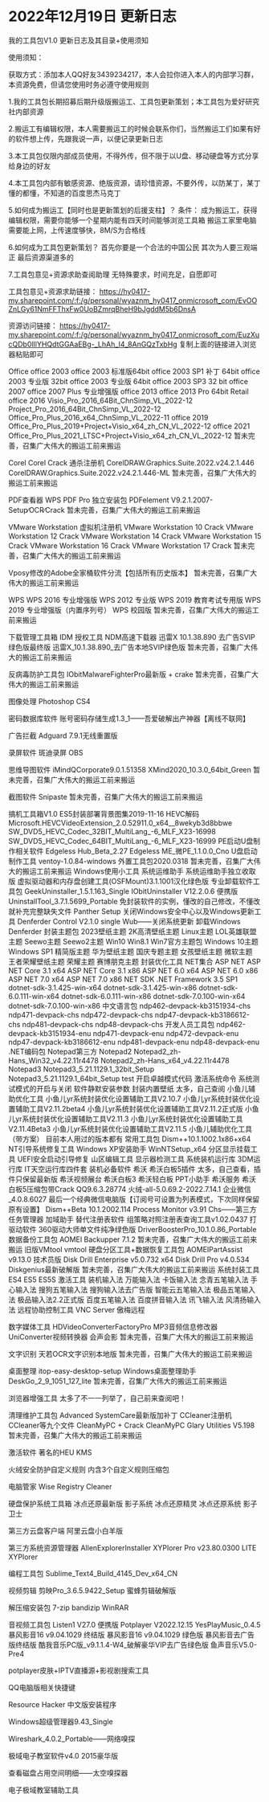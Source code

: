 2022年12月19日  更新日志
===========================================================================================================================================
我的工具包V1.0 更新日志及其目录+使用须知

使用须知：

获取方式：添加本人QQ好友3439234217，本人会拉你进入本人的内部学习群，本资源免费，但请您使用时务必遵守使用规则

1.我的工具包长期招募后期升级版搬运工、工具包更新策划；本工具包为爱好研究社内部资源

2.搬运工有编辑权限，本人需要搬运工的时候会联系你们，当然搬运工们如果有好的软件想上传，先跟我说一声，以便记录更新日志

3.本工具包仅限内部成员使用，不得外传，但不限于以U盘、移动硬盘等方式分享给身边的好友

4.本工具包内部有敏感资源、绝版资源，请珍惜资源，不要外传，以防某丁，某丁懂的都懂，不知道的百度思杰马克丁

5.如何成为搬运工【同时也是更新策划的后援支柱】？
	条件：
		成为搬运工，获得编辑权限，需要你能够一个星期内能有四天时间能够浏览工具箱
		搬运工家里电脑需要能上网，上传速度够快，8M/S为合格线

6.如何成为工具包更新策划？
	首先你要是一个合法的中国公民
	其次为人要三观端正
	最后资源渠道多的

7.工具包意见+资源求助查阅助理
	无特殊要求，时间充足，自愿即可

工具包意见+资源求助链接：
https://hy0417-my.sharepoint.com/:f:/g/personal/wyaznm_hy0417_onmicrosoft_com/EvOOZnLGy61NmFFThxFw0UoBZmrqBheH9bJgddM5b6DnsA


资源访问链接：
https://hy0417-my.sharepoint.com/:f:/g/personal/wyaznm_hy0417_onmicrosoft_com/EuzXucQDb0lIlYHQdtGGAaEBg-_LhAh_I4_8AnGQzTxbHg
复制上面的链接进入浏览器粘贴即可

Office
	office 2003
 		office 2003 标准版64bit
 		office 2003 SP1 补丁 64bit
 		office 2003 专业版 32bit
 		office 2003 专业版 64bit
 		office 2003 SP3 32 bit
 	office 2007
		office 2007 Plus 专业增强版
   	office 2013
		office 2013 Pro 64bit Retail
  	office 2016
		Visio_Pro_2016_64Bit_ChnSimp_VL_2022-12
		Project_Pro_2016_64Bit_ChnSimp_VL_2022-12
		Office_Pro_Plus_2016_x64_ChnSimp_VL_2022-11
  	office 2019
		Office_Pro_Plus_2019+Project+Visio_x64_zh_CN_VL_2022-12
 	office 2021
		Office_Pro_Plus_2021_LTSC+Project+Visio_x64_zh_CN_VL_2022-12
 	暂未完善，召集广大伟大的搬运工前来搬运
 
Corel
	Corel Crack 通杀注册机
	CorelDRAW.Graphics.Suite.2022.v24.2.1.446
	CorelDRAW.Graphics.Suite.2022.v24.2.1.446-ML
	暂未完善，召集广大伟大的搬运工前来搬运

PDF查看器
				WPS PDF Pro 独立安装包
				PDFelement V9.2.1.2007-Setup∕OCR∕Crack
				暂未完善，召集广大伟大的搬运工前来搬运	
					
VMware Workstation 虚拟机注册机
	VMware Workstation 10 Crack
	VMware Workstation 12 Crack
	VMware Workstation 14 Crack
	VMware Workstation 15 Crack
	VMware Workstation 16 Crack
	VMware Workstation 17 Crack
	暂未完善，召集广大伟大的搬运工前来搬运
	
Vposy修改的Adobe全家桶软件分流【包括所有历史版本】
	暂未完善，召集广大伟大的搬运工前来搬运
	
WPS
	WPS 2016 专业增强版
	WPS 2012 专业版
	WPS 2019 教育考试专用版
	WPS 2019 专业增强版（内置序列号）
	WPS 校园版
	暂未完善，召集广大伟大的搬运工前来搬运
	
下载管理工具箱
	IDM 授权工具
	NDM高速下载器
	迅雷X 10.1.38.890 去广告SVIP绿色版最终版
	迅雷X_10.1.38.890_去广告本地SVIP绿色版
	暂未完善，召集广大伟大的搬运工前来搬运

反病毒防护工具包
	IObitMalwareFighterPro最新版 + crake 
	暂未完善，召集广大伟大的搬运工前来搬运
	
图像处理
	Photoshop CS4
	
密码数据库软件
	账号密码存储生成1.3_1——吾爱破解出产神器【离线不联网】
	
广告拦截
	Adguard 7.9.1无线重置版
	
录屏软件
	斑迪录屏
	OBS
	
思维导图软件
	iMindQCorporate9.0.1.51358
	XMind2020_10.3.0_64bit_Green
	暂未完善，召集广大伟大的搬运工前来搬运

截图软件
	Snipaste
	暂未完善，召集广大伟大的搬运工前来搬运

搞机工具箱V1.0
	ES5封装部署背景图集2019-11-16
	HEVC解码
		Microsoft.HEVCVideoExtension_2.0.52911.0_x64__8wekyb3d8bbwe
		SW_DVD5_HEVC_Codec_32BIT_MultiLang_-6_MLF_X23-16998
		SW_DVD5_HEVC_Codec_64BIT_MultiLang_-6_MLF_X23-16999
	PE启动U盘制作相关软件
		Edgeless Hub_Beta_2.27
		Edgeless ME_微PE_1.1.0.0_Cno
		U盘启动制作工具
		ventoy-1.0.84-windows
		外置工具包2020.0318
		暂未完善，召集广大伟大的搬运工前来搬运
	Windows使用小工具
		系统运维助手
		系统运维助手独立收取版
		虚拟驱动器和内存盘创建工具(OSFMount)3.1.1001汉化绿色版
	专业卸载软件工具包
		GeekUninstaller_1.5.1.163_Single
		IObitUninstaller V12.2.0.6 便携版
		UninstallTool_3.7.1.5699_Portable
	免封装软件的实例，懂改的自己修改，不懂改就补充完整缺失文件
		Panther
		Setup
	关闭Windows安全中心以及Windows更新工具
		Denferder Control V2.1.0 single
		Wub——关闭系统更新
		卸载Windows Denferder
	封装主题包
		2023壁纸主题
		2K高清壁纸主题
		Linux主题
		LOL英雄联盟主题
		Seewo主题
		Seewo2主题
		Win10 Win8.1 Win7官方主题包
		Windows 10主题
		Windows SP1 精简版主题
		华为壁纸主题
		国庆专题主题
		女孩壁纸主题
		微软主题
		王者荣耀壁纸主题
		荣耀主题
		赛博朋克主题
	封装优化工具
		NET集合
			ASP NET
				ASP NET Core 3.1 x64
				ASP NET Core 3.1 x86
				ASP NET 6.0 x64
				ASP NET 6.0 x86
				ASP NET 7.0 x64
				ASP NET 7.0 x86
			NET SDK
				.NET Framework 3.5 SP1
				dotnet-sdk-3.1.425-win-x64
				dotnet-sdk-3.1.425-win-x86
				dotnet-sdk-6.0.111-win-x64
				dotnet-sdk-6.0.111-win-x86
				dotnet-sdk-7.0.100-win-x64
				dotnet-sdk-7.0.100-win-x86
			中文语言包
				ndp462-devpack-kb3151934-chs
				ndp471-devpack-chs
				ndp472-devpack-chs
				ndp47-devpack-kb3186612-chs
				ndp481-devpack-chs
				ndp48-devpack-chs
			开发人员工具包
				ndp462-devpack-kb3151934-enu
				ndp471-devpack-enu
				ndp472-devpack-enu
				ndp47-devpack-kb3186612-enu
				ndp481-devpack-enu
				ndp48-devpack-enu
			.NET编码包
		Notepad第三方
			Notepad2
				Notepad2_zh-Hans_Win32_v4.22.11r4478
				Notepad2_zh-Hans_x64_v4.22.11r4478
			Notepad3
				Notepad3_5.21.1129.1_32bit_Setup
				Notepad3_5.21.1129.1_64bit_Setup
		test
			开启卓越模式代码
			激活系统命令
			系统测试模式的开启与关闭
			软件静默安装参数
		封装内置壁纸
			太多，自己查阅
		小鱼儿辅助优化工具
			小鱼儿yr系统封装优化设置辅助工具V2.10.7
			小鱼儿yr系统封装优化设置辅助工具V2.11.2beta4
			小鱼儿yr系统封装优化设置辅助工具V2.11.2正式版
			小鱼儿yr系统封装优化设置辅助工具V2.11.3
			小鱼儿yr系统封装优化设置辅助工具V2.11.4Beta3
			小鱼儿yr系统封装优化设置辅助工具V2.11.5
		小鱼儿辅助优化工具（带方案）
			目前本人用过的版本都有
		常用工具包
			Dism++10.1.1002.1x86+x64
			NT引导系统修复工具
			Windows XP安装助手
			WinNTSetup_x64
			分区显示挂载工具
			UEFI安全启动引导修复
			山区编辑工具
			显示器检测工具
		系统装机运行库
			3DM运行库
			IT天空运行库四件套
		装机必备软件
			希沃
				希沃白板5插件
					太多，自己查看，插件只保留最新版
				希沃视频展台
				希沃白板3
				希沃轻白板
				PPT小助手
				希沃服务
				希沃白板5压缩包带Crack
			QQ9.6.3.28774
			火绒-all-5.0.69.2-2022.7.14.1
			企业微信_4.0.8.6027
			最后一个经典微信电脑版【订阅号可设置为列表模式，下次同样保留原有设置】
		Dism++Beta 10.1.2002.114
		Process Monitor v3.91 Chs——第三方任务管理器
		加域助手
		替代注册表软件
		组策略对照注册表查询工具v1.02.0437
	打驱动软件
		360驱动大师单文件纯净绿色版
		DriverBoosterPro_10.1.0.86_Portable
	数据备份工具包
		AOMEI Backupper 7.1.2
		暂未完善，召集广大伟大的搬运工前来搬运
	旧版VMtool
		vmtool
	硬盘分区工具+数据恢复工具包
		AOMEIPartAssist v9.13.0 技术员版
		Disk Drill Enterprise v5.0.732 x64
		Disk Drill Pro v4.0.534
		Diskgenius最新破解版
		暂未完善，召集广大伟大的搬运工前来搬运
	系统封装工具
		ES4
		ES5
		ES5S
		激活工具
	装机输入法
		万能输入法
		卡饭输入法
		念青五笔输入法
		手心输入法
		搜狗五笔输入法
		搜狗输入法去广告版
		智能云五笔输入法
		极品五笔输入法
		极品输入法2.2正式版
		百度五笔输入法
		百度拼音输入法
		讯飞输入法
		风清扬输入法
	远程协助控制工具
		VNC Server
		傲梅远程

数字媒体工具
	HDVideoConverterFactoryPro
	MP3音频信息修改器
	UniConverter视频转换器
	会声会影
	暂未完善，召集广大伟大的搬运工前来搬运

文字识别
	天若OCR文字识别本地版
	暂未完善，召集广大伟大的搬运工前来搬运

桌面整理
	itop-easy-desktop-setup
	Windows桌面整理助手DeskGo_2_9_1051_127_lite
	暂未完善，召集广大伟大的搬运工前来搬运

浏览器增强工具
	太多了不一一列举了，自己前来查阅吧！

清理维护工具包
	Advanced SystemCare最新版加补丁
	CCleaner注册机
	CCleaner等九个文件
	CleanMyPC + Crack
	CleanMyPC
	Glary Utilities V5.198
	暂未完善，召集广大伟大的搬运工前来搬运

激活软件
	著名的HEU KMS

火绒安全防护自定义规则
	内含3个自定义规则压缩包

电脑管家
	Wise Registry Cleaner

硬盘保护系统工具箱
	冰点还原最新版
	影子系统
	冰点还原精灵
	冰点还原系统
	影子卫士

第三方云盘客户端
	阿里云盘小白羊版

第三方系统资源管理器
	AllenExplorerInstaller
	XYPlorer Pro v23.80.0300 LITE
	XYPlorer

编程工具包
	Sublime_Text4_Build_4145_Dev_x64_CN

视频剪辑
	剪映Pro_3.6.5.9422_Setup
	蜜蜂剪辑破解版

解压缩安装包
		7-zip
		bandizip
		WinRAR

音视频工具包
	Listen1 V27.0 便携版
	Potplayer V2022.12.15
	YesPlayMusic_0.4.5
	暴风影音16 v9.04.1029 终结版
	暴风影音16 v9.04.1029 绿色版
	暴风影音去广告版终结版
	酷我音乐PC版_v9.1.1.4-W4_破解豪华VIP去广告绿色版
	鱼声音乐V5.0-Pre4

potplayer皮肤+IPTV直播源+影视剧搜索工具

QQ电脑版相关快捷键

Resource Hacker 中文版安装程序

Windows超级管理器9.43_Single

Wireshark_4.0.2_Portable——网络嗅探

极域电子教室软件v4.0 2015豪华版

查看磁盘占用空间明细——太空嗅探器

电子极域教室辅助工具

